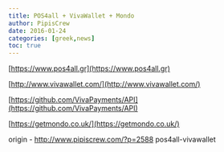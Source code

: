 ```yaml
---
title: POS4all + VivaWallet + Mondo
author: PipisCrew
date: 2016-01-24
categories: [greek,news]
toc: true
---
```


[https://www.pos4all.gr](https://www.pos4all.gr)

[http://www.vivawallet.com/](http://www.vivawallet.com/)

[https://github.com/VivaPayments/API](https://github.com/VivaPayments/API)

[https://getmondo.co.uk/](https://getmondo.co.uk/)

origin - http://www.pipiscrew.com/?p=2588 pos4all-vivawallet